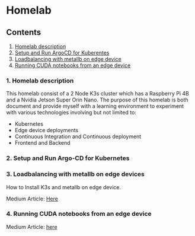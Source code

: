 # Homelab 

## Contents
1. [Homelab description](#1-description)
1. [Setup and Run ArgoCD for Kuberentes](#2-setup-and-run-argo-cd-for-kubernetes-setup) 
1. [Loadbalancing with metallb on edge device](#3-loadbalancing-with-metallb-on-edge-devices)
1. [Running CUDA notebooks from an edge device](#4-running-cuda-notebooks-from-an-edge-device)

### 1. Homelab description
This homelab consist of a 2 Node K3s cluster which has a Raspberry Pi 4B and a Nvidia Jetson Super Orin Nano. The purpose of this homelab is both document and provide myself with a learning environment to experiment with various technologies involving but not limited to:
- Kubernetes
- Edge device deployments
- Continuous Integration and Continuous deployment
- Frontend and Backend

### 2. Setup and Run Argo-CD for Kubernetes


### 3. Loadbalancing with metallb on edge devices
How to Install K3s and metallb on edge device.

Medium Article: [Here](https://medium.com/ai-in-plain-english/deploying-k3s-on-edge-devices-with-metallb-5c6b66f324a4)


### 4. Running CUDA notebooks from an edge device

Medium Article: [here](https://medium.com/ai-in-plain-english/run-cuda-enabled-jupyter-notebooks-on-nvidia-jetson-d1dd61a9371b)
